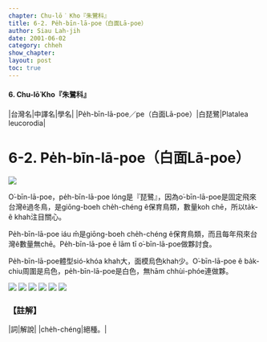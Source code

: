 ```yaml
---
chapter: Chu-lō͘ Kho『朱鷺科』
title: 6-2. Pe̍h-bīn-lā-poe（白面Lā-poe）
author: Siau Lah-jih
date: 2001-06-02
category: chheh
show_chapter:
layout: post
toc: true
---
```


#### 6. Chu-lō͘ Kho『朱鷺科』

|台灣名|中譯名|學名|
|Pe̍h-bīn-lā-poe／pe（白面Lā-poe）|白琵鷺|Platalea leucorodia|


# 6-2. Pe̍h-bīn-lā-poe（白面Lā-poe）

![](../too5/06/06-2-1.白面lā-poe.jpg)


O͘-bīn-lā-poe，pe̍h-bīn-lā-poe lóng是『琵鷺』，因為o͘-bīn-lā-poe是固定飛來台灣ê過冬鳥，是giōng-boeh  che̍h-chéng ê保育鳥類，數量koh chē，所以ta̍k-ê khah注目關心。

Pe̍h-bīn-lā-poe iáu m̄是giōng-boeh che̍h-chéng ê保育鳥類，而且每年飛來台灣ê數量無chē。Pe̍h-bīn-lā-poe ē lām tī o͘-bīn-lā-poe做夥討食。

Pe̍h-bīn-lā-poe體型sió-khóa khah大，面模烏色khah少。O͘-bīn-lā-poe ê ba̍k-chiu周圍是烏色，pe̍h-bīn-lā-poe是白色，無hām chhùi-phóe連做夥。


![](../too5/06/06-2-5.白面lā-poe.jpg)
![](../too5/06/06-2-3.白面lā-poe.jpg)
![](../too5/06/06-2-4.白面lā-poe.jpg)
![](../too5/06/06-2-2.白面lā-poe.jpg)
![](../too5/06/06-2-6.白面lā-poe.jpg)
![](../too5/06/06-2-7.白面lā-poe.jpg)


### 【註解】

|詞|解說|
|che̍h-chéng|絕種。|


